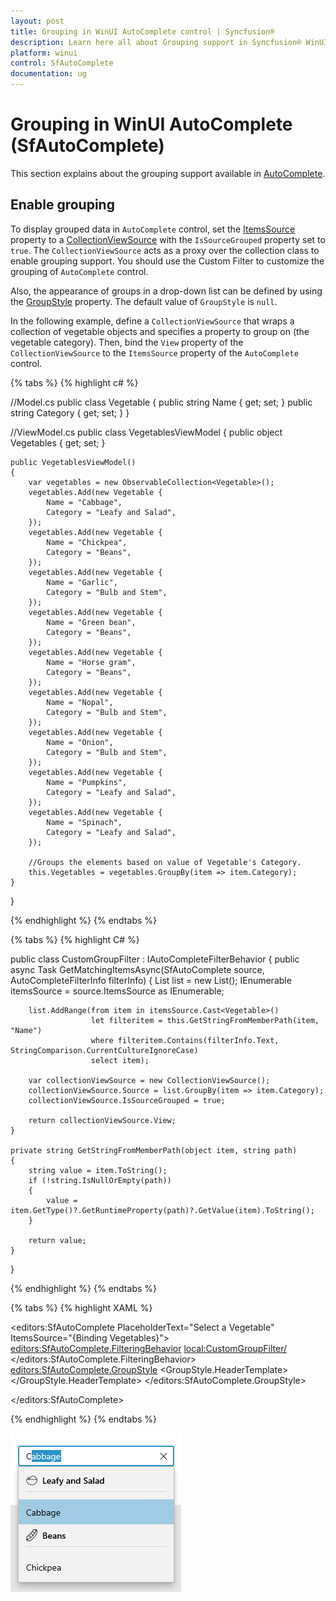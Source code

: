 ```yaml
---
layout: post
title: Grouping in WinUI AutoComplete control | Syncfusion®
description: Learn here all about Grouping support in Syncfusion® WinUI AutoComplete (multi-select AutoComplete) control with UI grouping and more.
platform: winui
control: SfAutoComplete
documentation: ug
---
```


# Grouping in WinUI AutoComplete (SfAutoComplete)

This section explains about the grouping support available in [AutoComplete](https://help.syncfusion.com/cr/winui/Syncfusion.UI.Xaml.Editors.SfAutoComplete.html).

## Enable grouping

To display grouped data in `AutoComplete` control, set the [ItemsSource](https://help.syncfusion.com/cr/winui/Syncfusion.UI.Xaml.Editors.SfDropDownListBase.html#Syncfusion_UI_Xaml_Editors_SfDropDownListBase_ItemsSource) property to a [CollectionViewSource](https://docs.microsoft.com/en-us/windows/winui/api/microsoft.ui.xaml.data.collectionviewsource?view=winui-3.0) with the `IsSourceGrouped` property set to `true`. The `CollectionViewSource` acts as a proxy over the collection class to enable grouping support. You should use the Custom Filter to customize the grouping of `AutoComplete` control.

Also, the appearance of groups in a drop-down list can be defined by using the [GroupStyle](https://help.syncfusion.com/cr/winui/Syncfusion.UI.Xaml.Editors.SfDropDownListBase.html#Syncfusion_UI_Xaml_Editors_SfDropDownListBase_GroupStyle) property. The default value of `GroupStyle` is `null`.

In the following example, define a `CollectionViewSource` that wraps a collection of vegetable objects and specifies a property to group on (the vegetable category). Then, bind the `View` property of the `CollectionViewSource` to the `ItemsSource` property of the `AutoComplete` control.

{% tabs %}
{% highlight c# %}

//Model.cs
public class Vegetable
{
    public string Name { get; set; }
    public string Category { get; set; }
}

//ViewModel.cs
public class VegetablesViewModel
{
    public object Vegetables { get; set; }

    public VegetablesViewModel()
    {
        var vegetables = new ObservableCollection<Vegetable>();
        vegetables.Add(new Vegetable {
            Name = "Cabbage",
            Category = "Leafy and Salad",
        });
        vegetables.Add(new Vegetable {
            Name = "Chickpea",
            Category = "Beans",
        });
        vegetables.Add(new Vegetable {
            Name = "Garlic",
            Category = "Bulb and Stem",
        });
        vegetables.Add(new Vegetable {
            Name = "Green bean",
            Category = "Beans",
        });
        vegetables.Add(new Vegetable {
            Name = "Horse gram",
            Category = "Beans",
        });
        vegetables.Add(new Vegetable {
            Name = "Nopal",
            Category = "Bulb and Stem",
        });
        vegetables.Add(new Vegetable {
            Name = "Onion",
            Category = "Bulb and Stem",
        });
        vegetables.Add(new Vegetable {
            Name = "Pumpkins",
            Category = "Leafy and Salad",
        });
        vegetables.Add(new Vegetable {
            Name = "Spinach",
            Category = "Leafy and Salad",
        });

        //Groups the elements based on value of Vegetable's Category.
        this.Vegetables = vegetables.GroupBy(item => item.Category);
    }
}

{% endhighlight %}
{% endtabs %}

{% tabs %}
{% highlight C# %}

public class CustomGroupFilter : IAutoCompleteFilterBehavior
{
    public async Task<object> GetMatchingItemsAsync(SfAutoComplete source, AutoCompleteFilterInfo filterInfo)
    {
        List<Vegetable> list = new List<Vegetable>();
        IEnumerable itemsSource = source.ItemsSource as IEnumerable;

        list.AddRange(from item in itemsSource.Cast<Vegetable>()
                      let filteritem = this.GetStringFromMemberPath(item, "Name")
                      where filteritem.Contains(filterInfo.Text, StringComparison.CurrentCultureIgnoreCase)
                      select item);

        var collectionViewSource = new CollectionViewSource();
        collectionViewSource.Source = list.GroupBy(item => item.Category);
        collectionViewSource.IsSourceGrouped = true;

        return collectionViewSource.View;
    }

    private string GetStringFromMemberPath(object item, string path)
    {
        string value = item.ToString();
        if (!string.IsNullOrEmpty(path))
        {
            value = item.GetType()?.GetRuntimeProperty(path)?.GetValue(item).ToString();
        }

        return value;
    }
}


{% endhighlight %}
{% endtabs %}

{% tabs %}
{% highlight XAML %}

<editors:SfAutoComplete
    PlaceholderText="Select a Vegetable"
    ItemsSource="{Binding Vegetables}">
    <editors:SfAutoComplete.FilteringBehavior>
        <local:CustomGroupFilter/>
    </editors:SfAutoComplete.FilteringBehavior>
    <editors:SfAutoComplete.GroupStyle>
        <GroupStyle>
            <GroupStyle.HeaderTemplate>
                <DataTemplate>
                    <Grid>
                        <TextBlock
                            Grid.Column="1"
                            Margin="8,0,0,0"
                            FontWeight="SemiBold"
                            FontSize="14"
                            FontFamily="{ThemeResource ContentControlThemeFontFamily}"
                            VerticalAlignment="Center"
                            Text="{Binding Key}" />
                    </Grid>
                </DataTemplate>
            </GroupStyle.HeaderTemplate>
        </GroupStyle>
    </editors:SfAutoComplete.GroupStyle>
    
</editors:SfAutoComplete>

{% endhighlight %}
{% endtabs %}

![Grouping the vegetables based on its category.](Grouping_images/winui-autocomplete-groupStyle.png)
